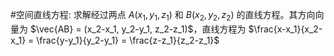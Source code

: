  #空间直线方程: 求解经过两点 $A(x_1, y_1, z_1)$ 和 $B(x_2, y_2, z_2)$ 的直线方程。其方向向量为 $\vec{AB} = (x_2-x_1, y_2-y_1, z_2-z_1)$，直线方程为 $\frac{x-x_1}{x_2-x_1} = \frac{y-y_1}{y_2-y_1} = \frac{z-z_1}{z_2-z_1}$ 